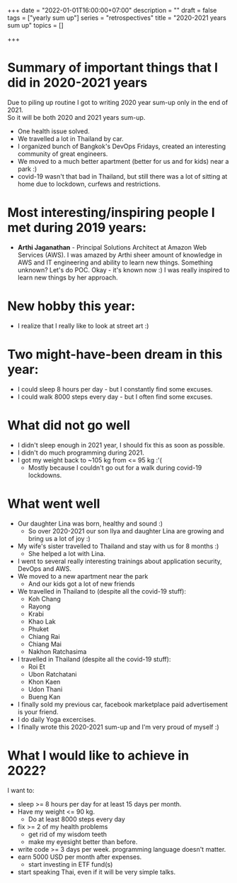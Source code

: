 +++
date = "2022-01-01T16:00:00+07:00"
description = ""
draft = false
tags = ["yearly sum up"]
series = "retrospectives"
title = "2020-2021 years sum up"
topics = []

+++

# Summary of important things that I did in 2020-2021 years
Due to piling up routine I got to writing 2020 year sum-up only in the end of 2021.  
So it will be both 2020 and 2021 years sum-up.

* One health issue solved.
* We travelled a lot in Thailand by car.
* I organized bunch of Bangkok's DevOps Fridays, created an interesting community of great engineers.
* We moved to a much better apartment (better for us and for kids) near a park :)
* covid-19 wasn't that bad in Thailand, but still there was a lot of sitting at home due to lockdown, curfews and restrictions.

<!--more-->

# Most interesting/inspiring people I met during 2019 years:

* **Arthi Jaganathan** - Principal Solutions Architect at Amazon Web Services (AWS). I was amazed by Arthi sheer amount of knowledge in AWS and IT engineering and ability to learn new things. Something unknown? Let's do POC. Okay - it's known now :) I was really inspired to learn new things by her approach.

# New hobby this year:

* I realize that I really like to look at street art :)

# Two might-have-been dream in this year:

* I could sleep 8 hours per day - but I constantly find some excuses.
* I could walk 8000 steps every day - but I often find some excuses.

# What did not go well

* I didn't sleep enough in 2021 year, I should fix this as soon as possible.
* I didn't do much programming during 2021.
* I got my weight back to ~105 kg from <= 95 kg :'(
  * Mostly because I couldn't go out for a walk during covid-19 lockdowns.
  
# What went well

* Our daughter Lina was born, healthy and sound :)
  * So over 2020-2021 our son Ilya and daughter Lina are growing and bring us a lot of joy :)
* My wife's sister travelled to Thailand and stay with us for 8 months :)
  * She helped a lot with Lina.
* I went to several really interesting trainings about application security, DevOps and AWS.
* We moved to a new apartment near the park
  * And our kids got a lot of new friends
* We travelled in Thailand to (despite all the covid-19 stuff):
  * Koh Chang
  * Rayong
  * Krabi
  * Khao Lak
  * Phuket
  * Chiang Rai
  * Chiang Mai
  * Nakhon Ratchasima
* I travelled in Thailand (despite all the covid-19 stuff):
  * Roi Et
  * Ubon Ratchatani
  * Khon Kaen
  * Udon Thani
  * Bueng Kan
* I finally sold my previous car, facebook marketplace paid advertisement is your friend.
* I do daily Yoga excercises.
* I finally wrote this 2020-2021 sum-up and I'm very proud of myself :)

# What I would like to achieve in 2022?
I want to:

* sleep >= 8 hours per day for at least 15 days per month.
* Have my weight <= 90 kg.
  * Do at least 8000 steps every day
* fix >= 2 of my health problems
  * get rid of my wisdom teeth
  * make my eyesight better than before.
* write code >= 3 days per week. programming language doesn't matter.
* earn 5000 USD per month after expenses.
  * start investing in ETF fund(s)
* start speaking Thai, even if it will be very simple talks.
